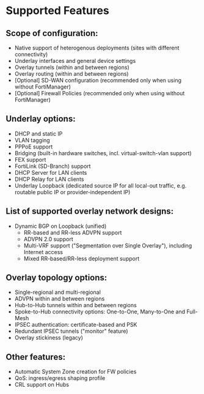 # Supported Features

## Scope of configuration:

- Native support of heterogenous deployments (sites with different connectivity)
- Underlay interfaces and general device settings
- Overlay tunnels (within and between regions)
- Overlay routing (within and between regions)
- [Optional] SD-WAN configuration (recommended only when using without FortiManager)
- [Optional] Firewall Policies (recommended only when using without FortiManager)

## Underlay options:

- DHCP and static IP
- VLAN tagging
- PPPoE support
- Bridging (built-in hardware switches, incl. virtual-switch-vlan support)
- FEX support
- FortiLink (SD-Branch) support
- DHCP Server for LAN clients
- DHCP Relay for LAN clients
- Underlay Loopback (dedicated source IP for all local-out traffic, e.g. routable public IP or provider-independent IP)

## List of supported overlay network designs:

- Dynamic BGP on Loopback (unified)
  - RR-based and RR-less ADVPN support
  - ADVPN 2.0 support
  - Multi-VRF support ("Segmentation over Single Overlay"), including Internet access
  - Mixed RR-based/RR-less deployment support

## Overlay topology options:

- Single-regional and multi-regional
- ADVPN within and between regions
- Hub-to-Hub tunnels within and between regions
- Spoke-to-Hub connectivity options: One-to-One, Many-to-One and Full-Mesh
- IPSEC authentication: certificate-based and PSK 
- Redundant IPSEC tunnels ("monitor" feature)
- Overlay stickiness (legacy)

## Other features:

- Automatic System Zone creation for FW policies
- QoS: ingress/egress shaping profile 
- CRL support on Hubs